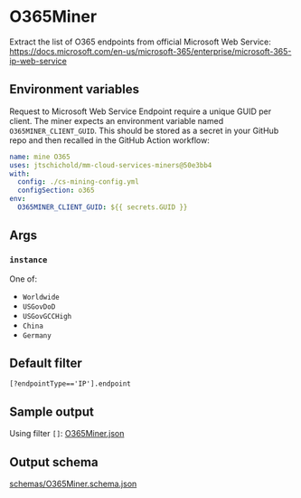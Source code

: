 # O365Miner

Extract the list of O365 endpoints from official Microsoft Web Service: https://docs.microsoft.com/en-us/microsoft-365/enterprise/microsoft-365-ip-web-service

## Environment variables

Request to Microsoft Web Service Endpoint require a unique GUID per client. The miner expects an environment variable named `O365MINER_CLIENT_GUID`. This should be stored as a secret in your GitHub repo and then recalled in the GitHub Action workflow:

```yaml
name: mine O365
uses: jtschichold/mm-cloud-services-miners@50e3bb4
with:
  config: ./cs-mining-config.yml
  configSection: o365
env:
  O365MINER_CLIENT_GUID: ${{ secrets.GUID }}
```

## Args

### `instance`

One of:
- `Worldwide`
- `USGovDoD`
- `USGovGCCHigh`
- `China`
- `Germany`

## Default filter

`[?endpointType=='IP'].endpoint`

## Sample output

Using filter `[]`: [O365Miner.json](O365Miner.json)

## Output schema

[schemas/O365Miner.schema.json](schemas/O365Miner.schema.json)
